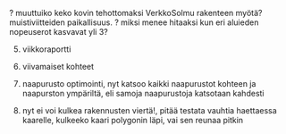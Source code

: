 ? muuttuiko keko kovin tehottomaksi VerkkoSolmu rakenteen myötä? muistiviitteiden paikallisuus.
? miksi menee hitaaksi kun eri aluieden nopeuserot kasvavat yli 3?




5. viikkoraportti

6. viivamaiset kohteet

7. naapurusto optimointi, nyt katsoo kaikki naapurustot kohteen ja naapurston ympäriltä, eli samoja naapurustoja katsotaan kahdesti
8. nyt ei voi kulkea rakennusten viertä!, pitää testata vauhtia haettaessa kaarelle, kulkeeko kaari polygonin läpi, vai sen reunaa pitkin
